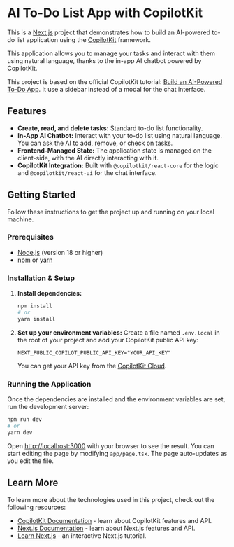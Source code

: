 # AI To-Do List App with CopilotKit

This is a [Next.js](https://nextjs.org/) project that demonstrates how to build an AI-powered to-do list application using the [CopilotKit](https://www.copilotkit.ai/) framework.

This application allows you to manage your tasks and interact with them using natural language, thanks to the in-app AI chatbot powered by CopilotKit.

This project is based on the official CopilotKit tutorial: [Build an AI-Powered To-Do App](https://docs.copilotkit.ai/tutorials/ai-todo-app/overview). It use a sidebar instead of a modal for the chat interface.

## Features

*   **Create, read, and delete tasks:** Standard to-do list functionality.
*   **In-App AI Chatbot:** Interact with your to-do list using natural language. You can ask the AI to add, remove, or check on tasks.
*   **Frontend-Managed State:** The application state is managed on the client-side, with the AI directly interacting with it.
*   **CopilotKit Integration:** Built with `@copilotkit/react-core` for the logic and `@copilotkit/react-ui` for the chat interface.

## Getting Started

Follow these instructions to get the project up and running on your local machine.

### Prerequisites

*   [Node.js](https://nodejs.org/en/) (version 18 or higher)
*   [npm](https://www.npmjs.com/) or [yarn](https://yarnpkg.com/)

### Installation & Setup

1.  **Install dependencies:**
    ```bash
    npm install
    # or
    yarn install
    ```

2.  **Set up your environment variables:**
    Create a file named `.env.local` in the root of your project and add your CopilotKit public API key:
    ```
    NEXT_PUBLIC_COPILOT_PUBLIC_API_KEY="YOUR_API_KEY"
    ```
    You can get your API key from the [CopilotKit Cloud](https://cloud.copilotkit.ai/).

### Running the Application

Once the dependencies are installed and the environment variables are set, run the development server:

```bash
npm run dev
# or
yarn dev
```

Open [http://localhost:3000](http://localhost:3000) with your browser to see the result. You can start editing the page by modifying `app/page.tsx`. The page auto-updates as you edit the file.

## Learn More

To learn more about the technologies used in this project, check out the following resources:

*   [CopilotKit Documentation](https://docs.copilotkit.ai/) - learn about CopilotKit features and API.
*   [Next.js Documentation](https://nextjs.org/docs) - learn about Next.js features and API.
*   [Learn Next.js](https://nextjs.org/learn) - an interactive Next.js tutorial.

